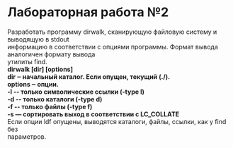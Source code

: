 # Лабораторная работа №2

Разработать программу dirwalk, сканирующую файловую систему и выводящую в stdout   
информацию в соответствии с опциями программы. Формат вывода аналогичен формату вывода   
утилиты find.   
**dirwalk [dir] [options]   
dir ‒ начальный каталог. Если опущен, текущий (./).   
options ‒ опции.   
-l -- только символические ссылки (-type l)   
-d -- только каталоги (-type d)   
-f -- только файлы (-type f)   
-s — сортировать выход в соответствии с LC_COLLATE**  
Если опции ldf опущены, выводятся каталоги, файлы, ссылки, как у find без   
параметров.   
